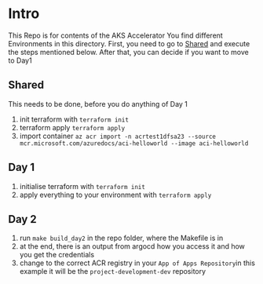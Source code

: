 # Intro
This Repo is for contents of the AKS Accelerator
You find different Environments in this directory.
First, you need to go to [Shared](#shared) and execute the steps mentioned below. After that, you can decide if you want to move to Day1

## Shared
This needs to be done, before you do anything of Day 1
1. init terraform with `terraform init`
2. terraform apply `terraform apply`
3. import container `az acr import -n acrtest1dfsa23 --source mcr.microsoft.com/azuredocs/aci-helloworld --image aci-helloworld`

## Day 1
1. initialise terraform with `terraform init`
2. apply everything to your environment with `terraform apply`

## Day 2
1. run `make build_day2` in the repo folder, where the Makefile is in
2. at the end, there is an output from argocd how you access it and how you get the credentials
3. change to the correct ACR registry in your `App of Apps Repository`in this example it will be the `project-development-dev` repository